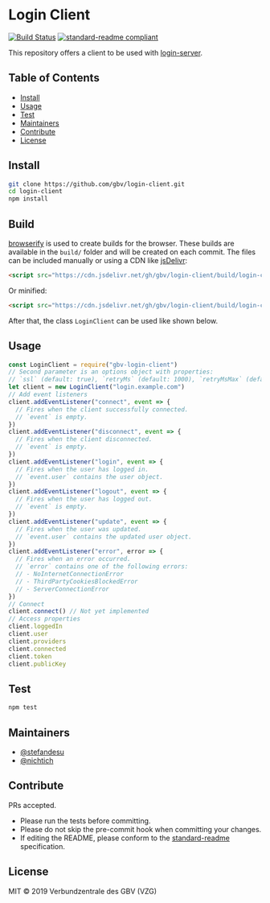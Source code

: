 # Login Client
[![Build Status](https://travis-ci.com/gbv/login-client.svg?branch=master)](https://travis-ci.com/gbv/login-client)
[![standard-readme compliant](https://img.shields.io/badge/readme%20style-standard-brightgreen.svg)](https://github.com/RichardLitt/standard-readme)

This repository offers a client to be used with [login-server](https://github.com/gbv/login-server).

## Table of Contents
- [Install](#install)
- [Usage](#usage)
- [Test](#test)
- [Maintainers](#maintainers)
- [Contribute](#contribute)
- [License](#license)

## Install
```bash
git clone https://github.com/gbv/login-client.git
cd login-client
npm install
```

## Build
[browserify](https://github.com/browserify/browserify) is used to create builds for the browser. These builds are available in the `build/` folder and will be created on each commit. The files can be included manually or using a CDN like [jsDelivr](https://www.jsdelivr.com):

```html
<script src="https://cdn.jsdelivr.net/gh/gbv/login-client/build/login-client.js"></script>
```

Or minified:
```html
<script src="https://cdn.jsdelivr.net/gh/gbv/login-client/build/login-client.min.js"></script>
```

After that, the class `LoginClient` can be used like shown below.

## Usage
```javascript
const LoginClient = require("gbv-login-client")
// Second parameter is an options object with properties:
// `ssl` (default: true), `retryMs` (default: 1000), `retryMsMax` (default: 10000), `retryMult` (default: 1.2)
let client = new LoginClient("login.example.com")
// Add event listeners
client.addEventListener("connect", event => {
  // Fires when the client successfully connected.
  // `event` is empty.
})
client.addEventListener("disconnect", event => {
  // Fires when the client disconnected.
  // `event` is empty.
})
client.addEventListener("login", event => {
  // Fires when the user has logged in.
  // `event.user` contains the user object.
})
client.addEventListener("logout", event => {
  // Fires when the user has logged out.
  // `event` is empty.
})
client.addEventListener("update", event => {
  // Fires when the user was updated.
  // `event.user` contains the updated user object.
})
client.addEventListener("error", error => {
  // Fires when an error occurred.
  // `error` contains one of the following errors:
  // - NoInternetConnectionError
  // - ThirdPartyCookiesBlockedError
  // - ServerConnectionError
})
// Connect
client.connect() // Not yet implemented
// Access properties
client.loggedIn
client.user
client.providers
client.connected
client.token
client.publicKey
```

## Test
```bash
npm test
```

## Maintainers
- [@stefandesu](https://github.com/stefandesu)
- [@nichtich](https://github.com/nichtich)

## Contribute
PRs accepted.

- Please run the tests before committing.
- Please do not skip the pre-commit hook when committing your changes.
- If editing the README, please conform to the [standard-readme](https://github.com/RichardLitt/standard-readme) specification.

## License
MIT © 2019 Verbundzentrale des GBV (VZG)
